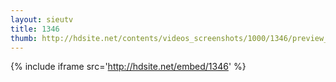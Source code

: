 ```yaml
---
layout: sieutv
title: 1346
thumb: http://hdsite.net/contents/videos_screenshots/1000/1346/preview_360p.mp4.jpg
---
```

{% include iframe src='http://hdsite.net/embed/1346' %}
 
